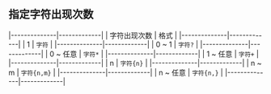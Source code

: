 ##  指定字符出现次数
|--------------|-------------|
| 字符出现次数 | 格式        |
|--------------|-------------|
| 1            | `字符`      |
|--------------|-------------|
| 0 ~ 1        | `字符?`     |
|--------------|-------------|
| 0 ~ 任意     | `字符*`     |
|--------------|-------------|
| 1 ~ 任意     | `字符+`     |
|--------------|-------------|
| n            | `字符{n}`   |
|--------------|-------------|
| n ~ m        | `字符{n,m}` |
|--------------|-------------|
| n ~ 任意     | `字符{n,}`  |
|--------------|-------------|

